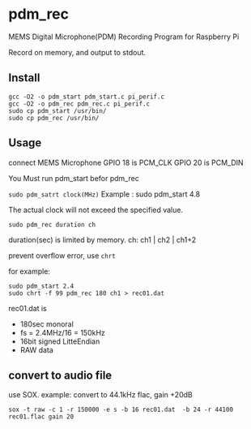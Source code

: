 # pdm_rec
MEMS  Digital Microphone(PDM) Recording Program for Raspberry Pi

Record on memory, and output to stdout.

## Install


```
gcc -O2 -o pdm_start pdm_start.c pi_perif.c
gcc -O2 -o pdm_rec pdm_rec.c pi_perif.c
sudo cp pdm_start /usr/bin/
sudo cp pdm_rec /usr/bin/
```

## Usage

connect MEMS Microphone
GPIO 18 is PCM\_CLK
GPIO 20 is PCM\_DIN

You Must run pdm\_start befor pdm\_rec

`sudo pdm_satrt clock(MHz)`
 Example : sudo pdm_start 4.8

The actual clock will not exceed the specified value. 

`sudo pdm_rec duration ch`

duration(sec) is limited by memory.
ch: ch1 | ch2 | ch1+2

prevent overflow error, use `chrt`



for example:

```
sudo pdm_start 2.4
sudo chrt -f 99 pdm_rec 180 ch1 > rec01.dat
```

rec01.dat is

* 180sec monoral
* fs = 2.4MHz/16 = 150kHz
* 16bit signed LitteEndian
* RAW data

## convert to audio file

use SOX.
example: convert to 44.1kHz flac, gain +20dB

```
sox -t raw -c 1 -r 150000 -e s -b 16 rec01.dat  -b 24 -r 44100 rec01.flac gain 20
```


